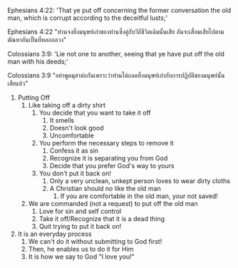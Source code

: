 Ephesians 4:22: 'That ye put off concerning the former conversation the old man, which is corrupt according to the deceitful lusts;'

Ephesians 4:22 "ท่านจงทิ้งมนุษย์เก่าของท่านซึ่งคู่กับวิถีชีวิตเดิมนั้นเสีย อันจะเสื่อมเสียไปตามตัณหาอันเป็นที่หลอกลวง"

Colossians 3:9: 'Lie not one to another, seeing that ye have put off the old man with his deeds;'

Colossians 3:9 "อย่าพูดมุสาต่อกันเพราะว่าท่านได้ถอดทิ้งมนุษย์เก่ากับการปฏิบัติของมนุษย์นั้นเสียแล้ว"

1. Putting Off
    1. Like taking off a dirty shirt
        1. You decide that you want to take it off
            1. It smells
            2. Doesn't look good
            3. Uncomfortable
        2. You perform the necessary steps to remove it
            1. Confess it as sin
            2. Recognize it is separating you from God
            3. Decide that you prefer God's way to yours
        3. You don't put it back on!
            1. Only a very unclean, unkept person loves to wear dirty cloths
            2. A Christian should no like the old man
                1. If you are comfortable in the old man, your not saved!
    2. We are commanded (not a request) to put off the old man
        1. Love for sin and self control
        2. Take it off/Recognize that it is a dead thing
        3. Quit trying to put it back on!
2. It is an everyday process
    1. We can't do it without submitting to God first!
    2. Then, he enables us to do it for Him
    3. It is how we say to God "I love you!"